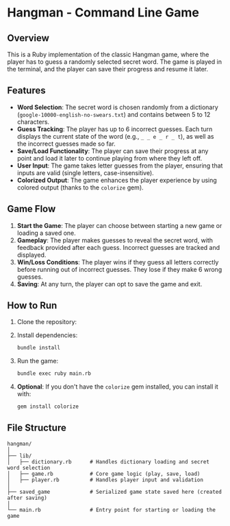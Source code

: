 # Hangman - Command Line Game

## Overview

This is a Ruby implementation of the classic Hangman game, where the player has to guess a randomly selected secret word. The game is played in the terminal, and the player can save their progress and resume it later.

## Features

- **Word Selection**: The secret word is chosen randomly from a dictionary (`google-10000-english-no-swears.txt`) and contains between 5 to 12 characters.
- **Guess Tracking**: The player has up to 6 incorrect guesses. Each turn displays the current state of the word (e.g., `_ _ e _ r _ t`), as well as the incorrect guesses made so far.
- **Save/Load Functionality**: The player can save their progress at any point and load it later to continue playing from where they left off.
- **User Input**: The game takes letter guesses from the player, ensuring that inputs are valid (single letters, case-insensitive).
- **Colorized Output**: The game enhances the player experience by using colored output (thanks to the `colorize` gem).

## Game Flow

1. **Start the Game**: The player can choose between starting a new game or loading a saved one.
2. **Gameplay**: The player makes guesses to reveal the secret word, with feedback provided after each guess. Incorrect guesses are tracked and displayed.
3. **Win/Loss Conditions**: The player wins if they guess all letters correctly before running out of incorrect guesses. They lose if they make 6 wrong guesses.
4. **Saving**: At any turn, the player can opt to save the game and exit.

## How to Run

1. Clone the repository:

2. Install dependencies:
   ```bash
   bundle install
   ```

3. Run the game:
   ```bash
   bundle exec ruby main.rb
   ```

4. **Optional**: If you don't have the `colorize` gem installed, you can install it with:
   ```bash
   gem install colorize
   ```

## File Structure

```plaintext
hangman/
│
├── lib/
│   ├── dictionary.rb      # Handles dictionary loading and secret word selection
│   ├── game.rb            # Core game logic (play, save, load)
│   ├── player.rb          # Handles player input and validation
│
├── saved_game             # Serialized game state saved here (created after saving)
│
└── main.rb                # Entry point for starting or loading the game
```